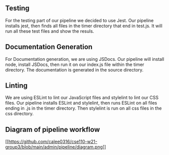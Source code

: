 
## Testing
For the testing part of our pipeline we decided to use Jest. Our pipeline installs jest, then finds all files in the timer directory that end in test.js. It will run all these test files and show the resuls.

## Documentation Generation
For Documentation generation, we are using JSDocs. Our pipeline will install node, install JSDocs, then run it on our index.js file within the timer directory. The documentation is generated in the source directory. 

## Linting
We are using ESLint to lint our JavaScript files and stylelint to lint our CSS files. Our pipeline installs ESLint and stylelint, then runs ESLint on all files ending in .js in the timer directory. Then stylelint is run on all css files in the css directory.


## Diagram of pipeline workflow
[[https://github.com/calee0316/cse110-w21-group3/blob/main/admin/pipeline/diagram.png]]